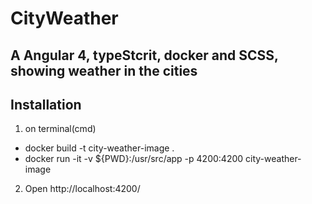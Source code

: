 # CityWeather

## A Angular 4, typeStcrit, docker and SCSS, showing weather in the cities

## Installation

1. on terminal(cmd)
- docker build -t city-weather-image . 
- docker run -it -v ${PWD}:/usr/src/app -p 4200:4200 city-weather-image

2. Open http://localhost:4200/ 
